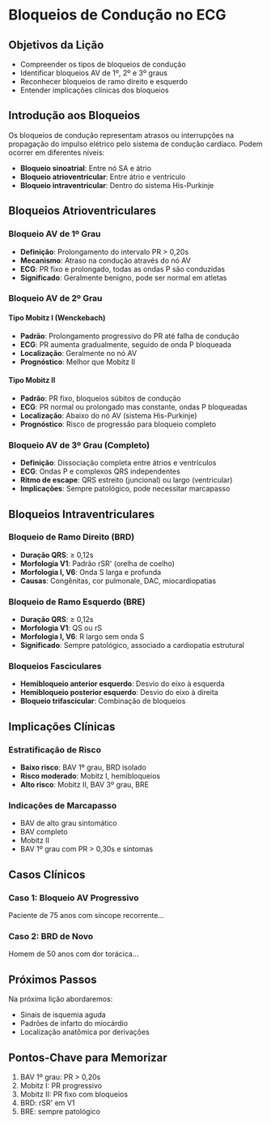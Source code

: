 # Bloqueios de Condução no ECG

## Objetivos da Lição
- Compreender os tipos de bloqueios de condução
- Identificar bloqueios AV de 1º, 2º e 3º graus
- Reconhecer bloqueios de ramo direito e esquerdo
- Entender implicações clínicas dos bloqueios

## Introdução aos Bloqueios

Os bloqueios de condução representam atrasos ou interrupções na propagação do impulso elétrico pelo sistema de condução cardíaco. Podem ocorrer em diferentes níveis:

- **Bloqueio sinoatrial**: Entre nó SA e átrio
- **Bloqueio atrioventricular**: Entre átrio e ventrículo
- **Bloqueio intraventricular**: Dentro do sistema His-Purkinje

## Bloqueios Atrioventriculares

### Bloqueio AV de 1º Grau
- **Definição**: Prolongamento do intervalo PR > 0,20s
- **Mecanismo**: Atraso na condução através do nó AV
- **ECG**: PR fixo e prolongado, todas as ondas P são conduzidas
- **Significado**: Geralmente benigno, pode ser normal em atletas

### Bloqueio AV de 2º Grau

#### Tipo Mobitz I (Wenckebach)
- **Padrão**: Prolongamento progressivo do PR até falha de condução
- **ECG**: PR aumenta gradualmente, seguido de onda P bloqueada
- **Localização**: Geralmente no nó AV
- **Prognóstico**: Melhor que Mobitz II

#### Tipo Mobitz II
- **Padrão**: PR fixo, bloqueios súbitos de condução
- **ECG**: PR normal ou prolongado mas constante, ondas P bloqueadas
- **Localização**: Abaixo do nó AV (sistema His-Purkinje)
- **Prognóstico**: Risco de progressão para bloqueio completo

### Bloqueio AV de 3º Grau (Completo)
- **Definição**: Dissociação completa entre átrios e ventrículos
- **ECG**: Ondas P e complexos QRS independentes
- **Ritmo de escape**: QRS estreito (juncional) ou largo (ventricular)
- **Implicações**: Sempre patológico, pode necessitar marcapasso

## Bloqueios Intraventriculares

### Bloqueio de Ramo Direito (BRD)
- **Duração QRS**: ≥ 0,12s
- **Morfologia V1**: Padrão rSR' (orelha de coelho)
- **Morfologia I, V6**: Onda S larga e profunda
- **Causas**: Congênitas, cor pulmonale, DAC, miocardiopatias

### Bloqueio de Ramo Esquerdo (BRE)
- **Duração QRS**: ≥ 0,12s  
- **Morfologia V1**: QS ou rS
- **Morfologia I, V6**: R largo sem onda S
- **Significado**: Sempre patológico, associado a cardiopatia estrutural

### Bloqueios Fasciculares
- **Hemibloqueio anterior esquerdo**: Desvio do eixo à esquerda
- **Hemibloqueio posterior esquerdo**: Desvio do eixo à direita
- **Bloqueio trifascicular**: Combinação de bloqueios

## Implicações Clínicas

### Estratificação de Risco
- **Baixo risco**: BAV 1º grau, BRD isolado
- **Risco moderado**: Mobitz I, hemibloqueios
- **Alto risco**: Mobitz II, BAV 3º grau, BRE

### Indicações de Marcapasso
- BAV de alto grau sintomático
- BAV completo
- Mobitz II
- BAV 1º grau com PR > 0,30s e sintomas

## Casos Clínicos

### Caso 1: Bloqueio AV Progressivo
Paciente de 75 anos com síncope recorrente...

### Caso 2: BRD de Novo
Homem de 50 anos com dor torácica...

## Próximos Passos

Na próxima lição abordaremos:
- Sinais de isquemia aguda
- Padrões de infarto do miocárdio
- Localização anatômica por derivações

## Pontos-Chave para Memorizar

1. BAV 1º grau: PR > 0,20s
2. Mobitz I: PR progressivo
3. Mobitz II: PR fixo com bloqueios
4. BRD: rSR' em V1
5. BRE: sempre patológico